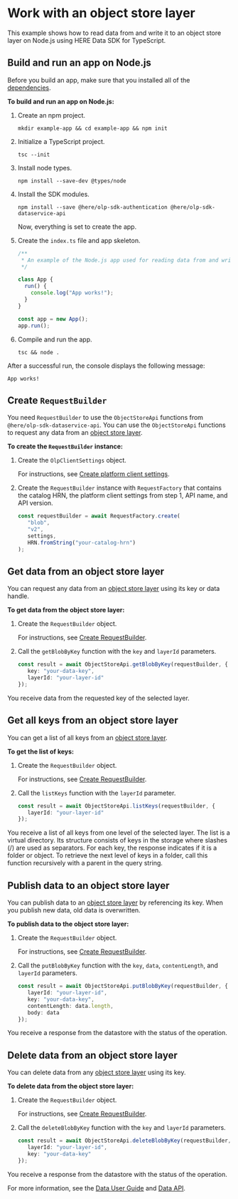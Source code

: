 # Work with an object store layer

This example shows how to read data from and write it to an object store layer on Node.js using HERE Data SDK for TypeScript.

## Build and run an app on Node.js

Before you build an app, make sure that you installed all of the <a href="https://github.com/heremaps/here-data-sdk-typescript#dependencies" target="_blank">dependencies</a>.

**To build and run an app on Node.js:**

1. Create an npm project.

   ```shell
   mkdir example-app && cd example-app && npm init
   ```

2. Initialize a TypeScript project.

   ```shell
   tsc --init
   ```

3. Install node types.

   ```shell
   npm install --save-dev @types/node
   ```

4. Install the SDK modules.

   ```shell
   npm install --save @here/olp-sdk-authentication @here/olp-sdk-dataservice-api
   ```

   Now, everything is set to create the app.

5. Create the `index.ts` file and app skeleton.

   ```typescript
   /**
    * An example of the Node.js app used for reading data from and writing it to an object store layer in the datastore.
    */

   class App {
     run() {
       console.log("App works!");
     }
   }

   const app = new App();
   app.run();
   ```

6. Compile and run the app.

   ```shell
   tsc && node .
   ```

After a successful run, the console displays the following message:

```shell
App works!
```

## Create `RequestBuilder`

You need `RequestBuilder` to use the `ObjectStoreApi` functions from `@here/olp-sdk-dataservice-api`.
You can use the `ObjectStoreApi` functions to request any data from an [object store layer](https://developer.here.com/documentation/data-user-guide/user_guide/portal/layers/layers.html#object-store-layers).

**To create the `RequestBuilder` instance:**

1. Create the `OlpClientSettings` object.

   For instructions, see <a href="https://github.com/heremaps/here-data-sdk-typescript/blob/master/docs/create-platform-client-settings.md" target="_blank">Create platform client settings</a>.

2. Create the `RequestBuilder` instance with `RequestFactory` that contains the catalog HRN, the platform client settings from step 1, API name, and API version.

   ```typescript
   const requestBuilder = await RequestFactory.create(
      "blob", 
      "v2", 
      settings, 
      HRN.fromString("your-catalog-hrn")
   );
   ```

## Get data from an object store layer

You can request any data from an [object store layer](https://developer.here.com/documentation/data-user-guide/user_guide/portal/layers/layers.html#object-store-layers) using its key or data handle.

**To get data from the object store layer:**

1. Create the `RequestBuilder` object.

   For instructions, see [Create RequestBuilder](#create-requestbuilder).

2. Call the `getBlobByKey` function with the `key` and `layerId` parameters.

   ```typescript
   const result = await ObjectStoreApi.getBlobByKey(requestBuilder, {
      key: "your-data-key",
      layerId: "your-layer-id"
   });
   ```

You receive data from the requested key of the selected layer.

## Get all keys from an object store layer

You can get a list of all keys from an [object store layer](https://developer.here.com/documentation/data-user-guide/user_guide/portal/layers/layers.html#object-store-layers).

**To get the list of keys:**

1. Create the `RequestBuilder` object.

   For instructions, see [Create RequestBuilder](#create-requestbuilder).

2. Call the `listKeys` function with the `layerId` parameter.

   ```typescript
   const result = await ObjectStoreApi.listKeys(requestBuilder, {
      layerId: "your-layer-id"
   });
   ```

You receive a list of all keys from one level of the selected layer.
The list is a virtual directory. Its structure consists of keys in
the storage where slashes (/) are used as separators.
For each key, the response indicates if it is a folder or object.
To retrieve the next level of keys in a folder,
call this function recursively with a parent in the query string.

## Publish data to an object store layer

You can publish data to an [object store layer](https://developer.here.com/documentation/data-user-guide/user_guide/portal/layers/layers.html#object-store-layers) by referencing its key. When you publish new data, old data is overwritten.

**To publish data to the object store layer:**

1. Create the `RequestBuilder` object.

   For instructions, see [Create RequestBuilder](#create-requestbuilder).

2. Call the `putBlobByKey` function with the `key`, `data`, `contentLength`, and `layerId` parameters.

   ```typescript
   const result = await ObjectStoreApi.putBlobByKey(requestBuilder, {
      layerId: "your-layer-id",
      key: "your-data-key",
      contentLength: data.length,
      body: data
   });
   ```

You receive a response from the datastore with the status of the operation.

## Delete data from an object store layer

You can delete data from any [object store layer](https://developer.here.com/documentation/data-user-guide/user_guide/portal/layers/layers.html#object-store-layers) using its key.

**To delete data from the object store layer:**

1. Create the `RequestBuilder` object.

   For instructions, see [Create RequestBuilder](#create-requestbuilder).

2. Call the `deleteBlobByKey` function with the `key` and `layerId` parameters.

   ```typescript
   const result = await ObjectStoreApi.deleteBlobByKey(requestBuilder, {
      layerId: "your-layer-id",
      key: "your-data-key"
   });
   ```

You receive a response from the datastore with the status of the operation.

For more information, see the [Data User Guide](https://developer.here.com/documentation/data-user-guide/user_guide/portal/layers/layers.html) and [Data API](https://developer.here.com/documentation/data-api/api-reference-blob-v2.html).
